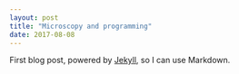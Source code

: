```yaml
---
layout: post
title: "Microscopy and programming"
date: 2017-08-08
---
```


First blog post, powered by [Jekyll](http://jekyllrb.com), so I can use Markdown.
